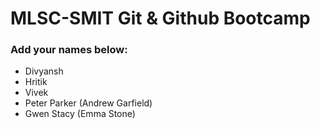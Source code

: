 # MLSC-SMIT Git & Github Bootcamp
### Add your names below:
- Divyansh
- Hritik
- Vivek
- Peter Parker (Andrew Garfield)
- Gwen Stacy (Emma Stone)
